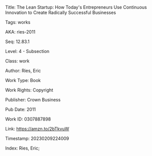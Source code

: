 Title:  The Lean Startup: How Today's Entrepreneurs Use Continuous Innovation to Create Radically Successful Businesses

Tags:   works

AKA:    ries-2011

Seq:    12.83.1

Level:  4 - Subsection

Class:  work

Author: Ries, Eric

Work Type: Book

Work Rights: Copyright

Publisher: Crown Business

Pub Date: 2011

Work ID: 0307887898

Link:   https://amzn.to/2bTkvuW

Timestamp: 20230209224009

Index:  Ries, Eric; 
